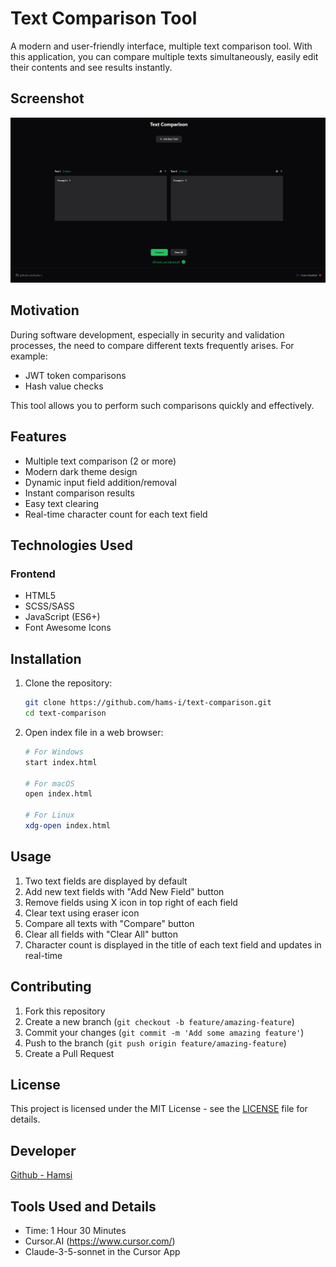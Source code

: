 # Text Comparison Tool

A modern and user-friendly interface, multiple text comparison tool. With this application, you can compare multiple texts simultaneously, easily edit their contents and see results instantly.

## Screenshot
![App Screenshot](app_screenshot.png)

## Motivation

During software development, especially in security and validation processes, the need to compare different texts frequently arises. For example:
- JWT token comparisons  
- Hash value checks

This tool allows you to perform such comparisons quickly and effectively.

## Features

- Multiple text comparison (2 or more)
- Modern dark theme design
- Dynamic input field addition/removal
- Instant comparison results
- Easy text clearing
- Real-time character count for each text field

## Technologies Used

### Frontend
- HTML5
- SCSS/SASS  
- JavaScript (ES6+)
- Font Awesome Icons

## Installation

1. Clone the repository:
   ```bash
   git clone https://github.com/hams-i/text-comparison.git
   cd text-comparison
   ```

2. Open index file in a web browser:
   ```bash
   # For Windows
   start index.html
   
   # For macOS
   open index.html
   
   # For Linux
   xdg-open index.html
   ```

## Usage

1. Two text fields are displayed by default
2. Add new text fields with "Add New Field" button
3. Remove fields using X icon in top right of each field
4. Clear text using eraser icon
5. Compare all texts with "Compare" button
6. Clear all fields with "Clear All" button
7. Character count is displayed in the title of each text field and updates in real-time

## Contributing

1. Fork this repository
2. Create a new branch (`git checkout -b feature/amazing-feature`)
3. Commit your changes (`git commit -m 'Add some amazing feature'`)
4. Push to the branch (`git push origin feature/amazing-feature`)
5. Create a Pull Request

## License

This project is licensed under the MIT License - see the [LICENSE](LICENSE) file for details.

## Developer

[Github - Hamsi](https://github.com/hams-i)

## Tools Used and Details

- Time: 1 Hour 30 Minutes
- Cursor.AI (https://www.cursor.com/)
- Claude-3-5-sonnet in the Cursor App